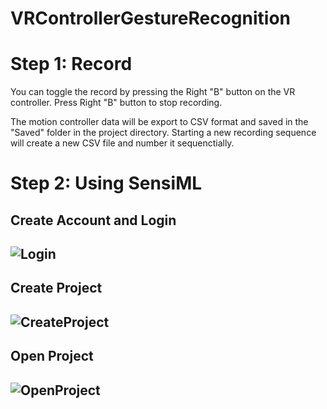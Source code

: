 # VRControllerGestureRecognition

<h1>Step 1: Record</h1>

You can toggle the record by pressing the Right "B" button on the VR controller. 
Press Right "B" button to stop recording. 

The motion controller data will be export to CSV format and saved in the "Saved" folder in the project directory. Starting a new recording sequence will create a new CSV file and number it sequenctially.

<h1>Step 2: Using SensiML</h1>

<h2>Create Account and Login<h2>

![Login](https://user-images.githubusercontent.com/57009810/233537680-2aed1840-1da4-46a8-ab29-c0afccc3dec4.png)

<h2>Create Project<h2>
  
![CreateProject](https://user-images.githubusercontent.com/57009810/233537700-65e06616-0207-49c7-9204-3616dfa8dfce.png)

<h2>Open Project<h2>
  
![OpenProject](https://user-images.githubusercontent.com/57009810/233537691-8087e8f6-f7a5-462f-bd57-76f14aefa882.png)

